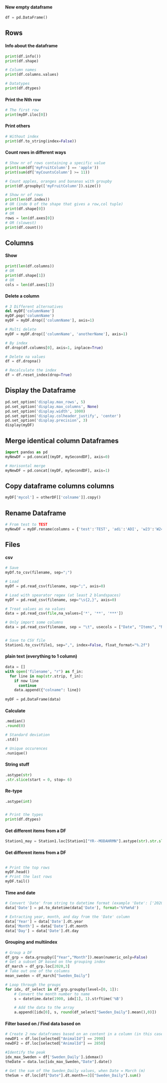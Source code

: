 #### New empty dataframe
```python
df = pd.DataFrame()
```

## Rows
#### Info about the dataframe
```python
print(df.info())
print(df.shape)

# Column names
print(df.columns.values)

# Datatypes
print(df.dtypes)

```

#### Print the Nth row
```python
# The first row
print(myDF.iloc[0])

```

#### Print others
```python
# Without index
print(df.to_string(index=False))

```



#### Count rows in different ways
```python
# Show nr of rows containing a specific value
print(sum(df['myFruitColumn'] == 'apple'))
print(sum(df['myCountsColumn'] >= 11))

# Count apples, oranges and bananas with groupby
print(df.groupby(['myFruitColumn']).size())

# Show nr of rows
print(len(df.index))
# OR (inde 0 of the shape that gives a row,col tuple)
print(df.shape[0])
# OR
rows = len(df.axes[0])
# OR (slowest)
print(df.count())
```

## Columns
#### Show
```python
print(len(df.columns))
# OR
print(df.shape[1])
# OR
cols = len(df.axes[1])
```


#### Delete a column
```python
# 3 Different alternatives
del myDF['columnName']
myDF.pop('columnName')
myDF = myDF.drop(['columnName'], axis=1)

# Multi delete
myDF = myDF.drop(['columnName', 'anotherName'], axis=1)

# By index
df.drop(df.columns[0], axis=1, inplace=True)

# Delete na values
df = df.dropna()

# Recalculate the index
df = df.reset_index(drop=True)
```

## Display the Dataframe
```python
pd.set_option('display.max_rows', 5)
pd.set_option('display.max_columns', None)
pd.set_option('display.width', 1000)
pd.set_option('display.colheader_justify', 'center')
pd.set_option('display.precision', 3)
display(myDF)
```
## Merge identical column Dataframes
```python
import pandas as pd
myNewDF = pd.concat[(myDF, mySecondDF], axis=0)

# Horisontal merge
myNewDF = pd.concat[(myDF, mySecondDF], axis=1)
```

## Copy dataframe columns columns
```python
myDF['mycol'] = otherDF[['colname']].copy()
```


## Rename Dataframe
```python
# From test to TEST
myNewDF = myDF.rename(columns = {'test':'TEST', 'adi':'ADI', 'w23':'W24'}, inplace = True)
```

## Files
#### csv
```python
# Save
myDf.to_csv(filename, sep=";")

# Load
myDf = pd.read_csv(filename, sep=";", axis=0)

# Load with spearator regex (at least 2 blandspaces)
myDf = pd.read_csv(filename, sep="\s{2,}", axis=0)

# Treat values as na values
data = pd.read_csv(file,na_values=['*', '**', '***'])

# Only import some columns
data = pd.read_csv(filename, sep = "\t", usecols = ["Date", "Items", "Name", "SomeOtherCol"])


# Save to CSV file
Station1.to_csv(file1, sep=",", index=False, float_format="%.2f")

```
#### plain text (everything to 1 column)
```python
data = []
with open('filename', "r") as f_in:
  for line in map(str.strip, f_in):
    if now line
      continue
    data.append({"colname": line})
    
myDF = pd.DataFrame(data)

```
                              
#### Calculate
```python
.median()
.round(0)

# Standard deviation
.std()

# Unique occurences
.nunique()
```

#### String stuff
```python
.astype(str)
.str.slice(start = 0, stop= 6)

```

#### Re-type
```python
.astype(int)


# Print the types
print(df.dtypes)
```

#### Get different items from a DF
```python
Station1_may = Station1.loc[Station1["YR--MODAHRMN"].astype(str).str.slice(start = 0, stop= 6) == '201705']

```

#### Get different items from a DF
```python

# Print the top rows
myDF.head()
# Print the last rows
myDF.tail()

```

#### Time and date
```python
# Convert 'Date' from string to datetime format (example 'Date': ['20200101', '20200201', '20200301', '20200401'])
data['Date'] = pd.to_datetime(data['Date'], format='%Y%m%d')

# Extracting year, month, and day from the 'Date' column
data['Year'] = data['Date'].dt.year
data['Month'] = data['Date'].dt.month
data['Day'] = data['Date'].dt.day
```



#### Grouping and multiindex
```python
# Group a DF
df_grp = data.groupby(["Year","Month"]).mean(numeric_only=False)
# Get a subset DF based on the grouping index
df_march = df_grp.loc[2020,3]
# Take out one of the columns
mean_sweden = df_march["Sweden_Daily"]

# Loop through the groups
for idx, df_select in df_grp.groupby(level=[0, 1]):
    # Convert the month number to name
    s = datetime.date(1900, idx[1], 1).strftime('%B')

    # Add the data to the array
    a.append([idx[0], s, round(df_select["Sweden_Daily"].mean(),0)])


```

#### Filter based on / Find data based on
```python
# Create 2 new dataframes based on an content in a column (in this case the column AnimalId)
newDF1 = df.loc[selected["AnimalId"] == 2998]
newDF2 = df.loc[selected["AnimalId"] == 2850]

#Identify the peak 
idx_max_Sweden = df['Sweden_Daily'].idxmax()
theDate = data.loc[idx_max_Sweden,"Date"].date()

# Get the sum of the Sweden_Daily values, when Date = March (m)
theSum = df.loc[df["Date"].dt.month==3]["Sweden_Daily"].sum()

```



